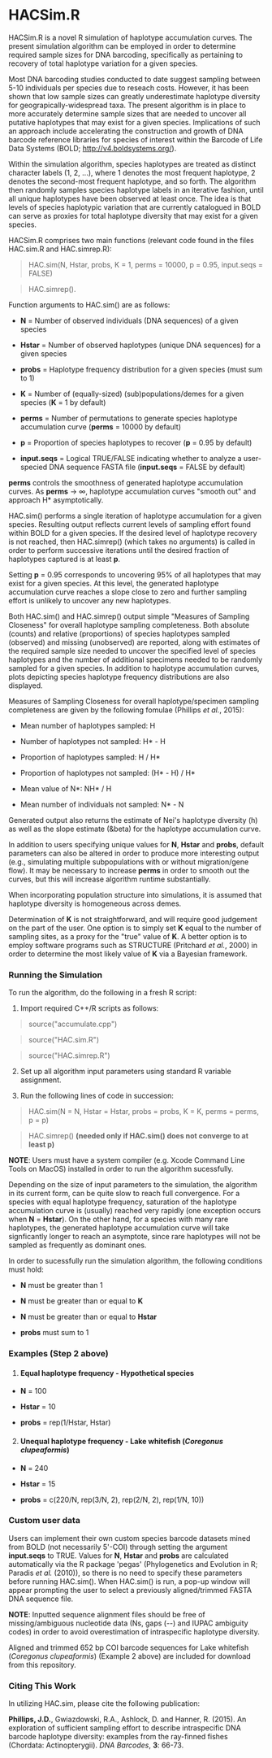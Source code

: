 # HACSim.R #

HACSim.R is a novel R simulation of haplotype accumulation curves. The present simulation algorithm can be employed in order to determine required sample sizes for DNA barcoding, specifically as pertaining to recovery of total haplotype variation for a given species.

Most DNA barcoding studies conducted to date suggest sampling between 5-10 individuals per species due to reseach costs. However, it has been shown that low sample sizes can greatly underestimate haplotype diversity for geograpically-widespread taxa. The present algorithm is in place to more accurately determine sample sizes that are needed to uncover all putative haplotypes that may exist for a given species. Implications of such an approach include accelerating the construction and growth of DNA barcode reference libraries for species of interest within the Barcode of Life Data Systems (BOLD; http://v4.boldsystems.org/).

Within the simulation algorithm, species haplotypes are treated as distinct character labels (1, 2, ...), where 1 denotes the most frequent haplotype, 2 denotes the second-most frequent haplotype, and so forth. The algorithm then randomly samples species haplotype labels in an iterative fashion, until all unique haplotypes have been observed at least once. The idea is that levels of species haplotypic variation that are currently catalogued in BOLD can serve as proxies for total haplotype diversity that may exist for a given species.

HACSim.R comprises two main functions (relevant code found in the files HAC.sim.R and HAC.simrep.R):

> HAC.sim(N, Hstar, probs, K = 1, perms = 10000, p = 0.95, input.seqs = FALSE)

> HAC.simrep().

Function arguments to HAC.sim() are as follows:

* **N** = Number of observed individuals (DNA sequences) of a given species 

* **Hstar** = Number of observed haplotypes (unique DNA sequences) for a given species

* **probs** = Haplotype frequency distribution for a given species (must sum to 1)

* **K** = Number of (equally-sized) (sub)populations/demes for a given species (**K** = 1 by default)

* **perms** = Number of permutations to generate species haplotype accumulation curve (**perms** = 10000 by default)

* **p** = Proportion of species haplotypes to recover (**p** = 0.95 by default)

* **input.seqs** = Logical TRUE/FALSE indicating whether to analyze a user-specied DNA sequence FASTA file
(**input.seqs** = FALSE by default)

**perms** controls the smoothness of generated haplotype accumulation curves. As **perms** &rarr; &infin;, haplotype accumulation curves "smooth out" and approach H* asymptotically.

HAC.sim() performs a single iteration of haplotype accumulation for a given species. Resulting output reflects current levels of sampling effort found within BOLD for a given species. If the desired level of haplotype recovery is not reached, then HAC.simrep() (which takes no arguments) is called in order to perform successive iterations until the desired fraction of haplotypes captured is at least **p**.

Setting **p** = 0.95 corresponds to uncovering 95% of all haplotypes that may exist for a given species. At this level, the generated haplotype accumulation curve reaches a slope close to zero and further sampling effort is unlikely to uncover any new haplotypes. 

Both HAC.sim() and HAC.simrep() output simple "Measures of Sampling Closeness" for overall haplotype sampling completeness. Both absolute (counts) and relative (proportions) of species haplotypes sampled (observed) and missing (unobserved) are reported, along with estimates of the required sample size needed to uncover the specified level of species haplotypes and the number of additional specimens needed to be randomly sampled for a given species. In addition to haplotype accumulation curves, plots depicting species haplotype frequency distributions are also displayed. 

Measures of Sampling Closeness for overall haplotype/specimen sampling completeness are given by the following fomulae (Phillips *et al.*, 2015):

* Mean number of haplotypes sampled: H

* Number of haplotypes not sampled: H* - H

* Proportion of haplotypes sampled: H / H*

* Proportion of haplotypes not sampled: (H* - H) / H*

* Mean value of N*: NH* / H

* Mean number of individuals not sampled: N* - N

Generated output also returns the estimate of Nei's haplotype diversity (h) as well as the slope estimate (&beta) for the haplotype accumulation curve.

In addition to users specifying unique values for **N**, **Hstar** and **probs**, default parameters can also be altered in order to produce more interesting output (e.g., simulating multiple subpopulations with or without migration/gene flow). It may be necessary to increase **perms** in order to smooth out the curves, but this will increase algorithm runtime substantially. 

When incorporating population structure into simulations, it is assumed that haplotype diversity is homogeneous across demes. 

Determination of **K** is not straightforward, and will require good judgement on the part of the user. One option is to simply set **K** equal to the number of sampling sites, as a proxy for the "true" value of **K**. A better option is to employ software programs such as STRUCTURE (Pritchard *et al.*, 2000) in order to determine the most likely value of **K** via a Bayesian framework. 

### Running the Simulation ###

To run the algorithm, do the following in a fresh R script:

1. Import required C++/R scripts as follows:

> source("accumulate.cpp")

> source("HAC.sim.R")

> source("HAC.simrep.R")

2. Set up all algorithm input parameters using standard R variable assignment. 

3. Run the following lines of code in succession:

> HAC.sim(N = N, Hstar = Hstar, probs = probs, K = K, perms = perms, p = p)

> HAC.simrep() **(needed only if HAC.sim() does not converge to at least p)**

**NOTE**: Users must have a system compiler (e.g. Xcode Command Line Tools on MacOS) installed in order to run the algorithm sucessfully.  

Depending on the size of input parameters to the simulation, the algorithm in its current form, can be quite slow to reach full convergence. For a species with equal haplotype frequency, saturation of the haplotype accumulation curve is (usually) reached very rapidly (one exception occurs when **N** = **Hstar**). On the other hand, for a species with many rare haplotypes, the generated haplotype accumulation curve will take signficantly longer to reach an asymptote, since rare haplotypes will not be sampled as frequently as dominant ones.

In order to sucessfully run the simulation algorithm, the following conditions must hold:

* **N** must be greater than 1

* **N** must be greater than or equal to **K**

* **N** must be greater than or equal to **Hstar**

* **probs** must sum to 1

### Examples (Step 2 above) ###

1. #### Equal haplotype frequency - Hypothetical species ####

* **N** = 100

* **Hstar** = 10

* **probs** = rep(1/Hstar, Hstar)

2. #### Unequal haplotype frequency - Lake whitefish (*Coregonus clupeaformis*) ####

* **N** = 240
 
* **Hstar** = 15 
 
* **probs** = c(220/N, rep(3/N, 2), rep(2/N, 2), rep(1/N, 10))


### Custom user data ###

Users can implement their own custom species barcode datasets mined from BOLD (not necessarily 5'-COI) through setting the argument **input.seqs** to TRUE. Values for **N**, **Hstar** and **probs** are calculated automatically via the R package 'pegas' (Phylogenetics and Evolution in R; Paradis *et al.* (2010)), so there is no need to specify these parameters before running HAC.sim(). When HAC.sim() is run, a pop-up window will appear prompting the user to select a previously aligned/trimmed FASTA DNA sequence file.

**NOTE**: Inputted sequence alignment files should be free of missing/ambiguous nucleotide data (Ns, gaps (--) and IUPAC ambiguity codes) in order to avoid overestimation of intraspecific haplotype diversity. 

Aligned and trimmed 652 bp COI barcode sequences for Lake whitefish (*Coregonus clupeaformis*) (Example 2 above) are included for download from this repository.

### Citing This Work ###

In utilizing HAC.sim, please cite the following publication:

**Phillips, J.D.**, Gwiazdowski, R.A., Ashlock, D. and Hanner, R. (2015). An exploration of sufficient sampling effort to describe intraspecific DNA barcode haplotype diversity: examples from the ray-finned fishes (Chordata: Actinopterygii). *DNA Barcodes*, **3**: 66-73. 
